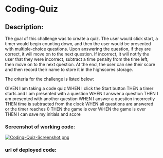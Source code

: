 # Coding-Quiz

## Description:
The goal of this challenge was to create a quiz. The user would click start, a timer would begin counting down, and then the user would be presented with multiple-choice questions. Upon answering the question, if they are correct, it will move on to the next question. If incorrect, it will notify the user that they were incorrect, subtract a time penalty from the time left, then move on to the next question. At the end, the user can see their score and then record their name to store it in the highscores storage.

The criteria for the challenge is listed below:

GIVEN I am taking a code quiz
WHEN I click the Start button
THEN a timer starts and I am presented with a question
WHEN I answer a question
THEN I am presented with another question
WHEN I answer a question incorrectly
THEN time is subtracted from the clock
WHEN all questions are answered or the timer reaches 0
THEN the game is over
WHEN the game is over
THEN I can save my initials and score

### Screenshot of working code:
[![Coding-Quiz-Screenshot.png](https://i.postimg.cc/8cbZMbcz/Coding-Quiz-Screenshot.png)](https://postimg.cc/CnzCVkb3)

### url of deployed code:

